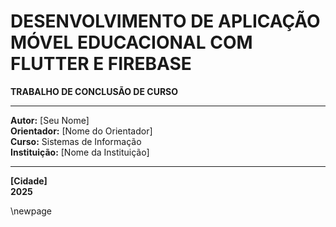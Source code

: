 # DESENVOLVIMENTO DE APLICAÇÃO MÓVEL EDUCACIONAL COM FLUTTER E FIREBASE

**TRABALHO DE CONCLUSÃO DE CURSO**

---

**Autor:** [Seu Nome]  
**Orientador:** [Nome do Orientador]  
**Curso:** Sistemas de Informação  
**Instituição:** [Nome da Instituição]

---

**[Cidade]**  
**2025**

\newpage

